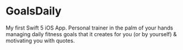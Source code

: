 # GoalsDaily
My first Swift 5 iOS App. Personal trainer in the palm of your hands managing daily fitness goals that it creates for you (or by yourself) &amp; motivating you with quotes.
